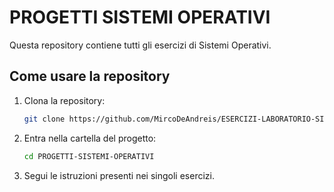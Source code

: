 # PROGETTI SISTEMI OPERATIVI

Questa repository contiene tutti gli esercizi di Sistemi Operativi.

## Come usare la repository

1. Clona la repository:

    ```bash
    git clone https://github.com/MircoDeAndreis/ESERCIZI-LABORATORIO-SISTEMI-OPERATIVI-TURNO1-2024-2025.git
    ```

2. Entra nella cartella del progetto:

    ```bash
    cd PROGETTI-SISTEMI-OPERATIVI
    ```

3. Segui le istruzioni presenti nei singoli esercizi.
